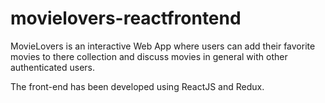 # movielovers-reactfrontend
MovieLovers is an interactive Web App where users can add their favorite movies to there collection and discuss movies in general with other authenticated users.

The front-end has been developed using ReactJS and Redux.

